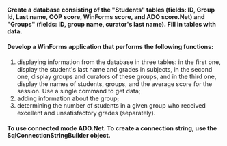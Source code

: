 #### Create a database consisting of the "Students" tables (fields: ID, Group Id, Last name, OOP score, WinForms score, and ADO score.Net) and "Groups" (fields: ID, group name, curator's last name). Fill in tables with data.
#### Develop a WinForms application that performs the following functions:
1. displaying information from the database in three tables: in the first one, display the student's last name and grades in subjects, in the second one, display groups and curators of these groups, and in the third one, display the names of students, groups, and the average score for the session. Use a single command to get data;
2. adding information about the group;
3. determining the number of students in a given group who received excellent and unsatisfactory grades (separately).
#### To use connected mode ADO.Net. To create a connection string, use the SqlConnectionStringBuilder object.
